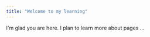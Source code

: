 ```yaml
---
title: "Welcome to my learning"
---
```


I'm glad you are here. I plan to learn more about pages ...
